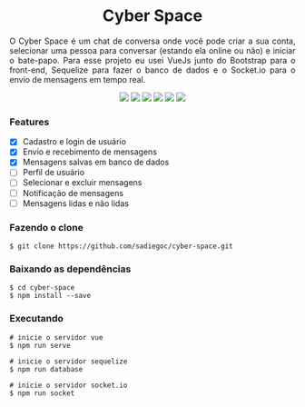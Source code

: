<h1 align="center">Cyber Space</h1>

<p align="justify">
O Cyber Space é um chat de conversa onde você pode criar a sua conta, selecionar uma pessoa para conversar (estando ela online ou não) e iniciar o bate-papo. Para esse projeto eu usei VueJs junto do Bootstrap para o front-end, Sequelize para fazer o banco de dados e o Socket.io para o envio de mensagens em tempo real.
</p>

<p align="center">
  <img src="https://img.shields.io/badge/Vue%20js-35495E?style=for-the-badge&logo=vuedotjs&logoColor=4FC08D"/>
  <img src="https://img.shields.io/badge/Sequelize-52B0E7?style=for-the-badge&logo=Sequelize&logoColor=white"/>
  <img src="https://img.shields.io/badge/Socket.io-black?style=for-the-badge&logo=socket.io&badgeColor=010101"/>
  <img src="https://img.shields.io/badge/bootstrap-%238511e-badge?style=for-the-badge&logo=bootstrap&logoColor=white"/>
  <img src="https://img.shields.io/badge/mysql-4479A1.svg?style=for-the-badge&logo=mysql&logoColor=white"/>
  <img src="https://img.shields.io/badge/License-MIT-green?style=for-the-badge"/>
</p>

### Features
- [x] Cadastro e login de usuário
- [x] Envio e recebimento de mensagens
- [x] Mensagens salvas em banco de dados
- [ ] Perfil de usuário
- [ ] Selecionar e excluir mensagens
- [ ] Notificação de mensagens
- [ ] Mensagens lidas e não lidas

### Fazendo o clone
```
$ git clone https://github.com/sadiegoc/cyber-space.git
```

### Baixando as dependências
```
$ cd cyber-space
$ npm install --save
```

### Executando
```
# inicie o servidor vue
$ npm run serve

# inicie o servidor sequelize
$ npm run database

# inicie o servidor socket.io
$ npm run socket
```
